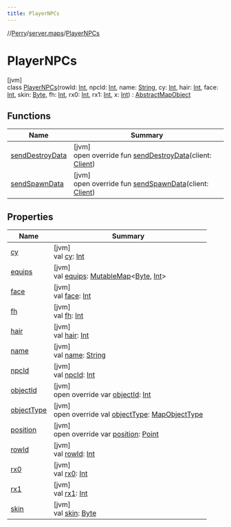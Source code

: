 ```yaml
---
title: PlayerNPCs
---
```

//[Perry](../../../index.html)/[server.maps](../index.html)/[PlayerNPCs](index.html)



# PlayerNPCs



[jvm]\
class [PlayerNPCs](index.html)(rowId: [Int](https://kotlinlang.org/api/latest/jvm/stdlib/kotlin/-int/index.html), npcId: [Int](https://kotlinlang.org/api/latest/jvm/stdlib/kotlin/-int/index.html), name: [String](https://kotlinlang.org/api/latest/jvm/stdlib/kotlin/-string/index.html), cy: [Int](https://kotlinlang.org/api/latest/jvm/stdlib/kotlin/-int/index.html), hair: [Int](https://kotlinlang.org/api/latest/jvm/stdlib/kotlin/-int/index.html), face: [Int](https://kotlinlang.org/api/latest/jvm/stdlib/kotlin/-int/index.html), skin: [Byte](https://kotlinlang.org/api/latest/jvm/stdlib/kotlin/-byte/index.html), fh: [Int](https://kotlinlang.org/api/latest/jvm/stdlib/kotlin/-int/index.html), rx0: [Int](https://kotlinlang.org/api/latest/jvm/stdlib/kotlin/-int/index.html), rx1: [Int](https://kotlinlang.org/api/latest/jvm/stdlib/kotlin/-int/index.html), x: [Int](https://kotlinlang.org/api/latest/jvm/stdlib/kotlin/-int/index.html)) : [AbstractMapObject](../-abstract-map-object/index.html)



## Functions


| Name | Summary |
|---|---|
| [sendDestroyData](send-destroy-data.html) | [jvm]<br>open override fun [sendDestroyData](send-destroy-data.html)(client: [Client](../../client/-client/index.html)) |
| [sendSpawnData](send-spawn-data.html) | [jvm]<br>open override fun [sendSpawnData](send-spawn-data.html)(client: [Client](../../client/-client/index.html)) |


## Properties


| Name | Summary |
|---|---|
| [cy](cy.html) | [jvm]<br>val [cy](cy.html): [Int](https://kotlinlang.org/api/latest/jvm/stdlib/kotlin/-int/index.html) |
| [equips](equips.html) | [jvm]<br>val [equips](equips.html): [MutableMap](https://kotlinlang.org/api/latest/jvm/stdlib/kotlin.collections/-mutable-map/index.html)&lt;[Byte](https://kotlinlang.org/api/latest/jvm/stdlib/kotlin/-byte/index.html), [Int](https://kotlinlang.org/api/latest/jvm/stdlib/kotlin/-int/index.html)&gt; |
| [face](face.html) | [jvm]<br>val [face](face.html): [Int](https://kotlinlang.org/api/latest/jvm/stdlib/kotlin/-int/index.html) |
| [fh](fh.html) | [jvm]<br>val [fh](fh.html): [Int](https://kotlinlang.org/api/latest/jvm/stdlib/kotlin/-int/index.html) |
| [hair](hair.html) | [jvm]<br>val [hair](hair.html): [Int](https://kotlinlang.org/api/latest/jvm/stdlib/kotlin/-int/index.html) |
| [name](name.html) | [jvm]<br>val [name](name.html): [String](https://kotlinlang.org/api/latest/jvm/stdlib/kotlin/-string/index.html) |
| [npcId](npc-id.html) | [jvm]<br>val [npcId](npc-id.html): [Int](https://kotlinlang.org/api/latest/jvm/stdlib/kotlin/-int/index.html) |
| [objectId](../-abstract-map-object/object-id.html) | [jvm]<br>open override var [objectId](../-abstract-map-object/object-id.html): [Int](https://kotlinlang.org/api/latest/jvm/stdlib/kotlin/-int/index.html) |
| [objectType](object-type.html) | [jvm]<br>open override val [objectType](object-type.html): [MapObjectType](../-map-object-type/index.html) |
| [position](../-abstract-map-object/position.html) | [jvm]<br>open override var [position](../-abstract-map-object/position.html): [Point](https://docs.oracle.com/javase/8/docs/api/java/awt/Point.html) |
| [rowId](row-id.html) | [jvm]<br>val [rowId](row-id.html): [Int](https://kotlinlang.org/api/latest/jvm/stdlib/kotlin/-int/index.html) |
| [rx0](rx0.html) | [jvm]<br>val [rx0](rx0.html): [Int](https://kotlinlang.org/api/latest/jvm/stdlib/kotlin/-int/index.html) |
| [rx1](rx1.html) | [jvm]<br>val [rx1](rx1.html): [Int](https://kotlinlang.org/api/latest/jvm/stdlib/kotlin/-int/index.html) |
| [skin](skin.html) | [jvm]<br>val [skin](skin.html): [Byte](https://kotlinlang.org/api/latest/jvm/stdlib/kotlin/-byte/index.html) |

